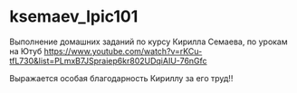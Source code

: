 # ksemaev_lpic101
Выполнение домашних заданий по курсу Кирилла Семаева, по урокам на Ютуб 
https://www.youtube.com/watch?v=rKCu-tfL730&list=PLmxB7JSpraiep6kr802UDqiAIU-76nGfc

Выражается особая благодарность Кириллу за его труд!!

